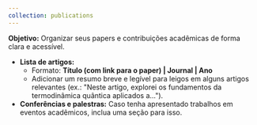 ```yaml
---
collection: publications
---
```

**Objetivo:** Organizar seus papers e contribuições acadêmicas de forma clara e acessível.

- **Lista de artigos:**
    - Formato: **Título (com link para o paper) | Journal | Ano**
    - Adicionar um resumo breve e legível para leigos em alguns artigos relevantes (ex.: "Neste artigo, explorei os fundamentos da termodinâmica quântica aplicados a...").
- **Conferências e palestras:** Caso tenha apresentado trabalhos em eventos acadêmicos, inclua uma seção para isso.
